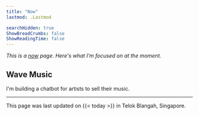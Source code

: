 ```yaml
---
title: "Now"
lastmod: .Lastmod

searchHidden: true
ShowBreadCrumbs: false
ShowReadingTime: false
---
```


_This is a [now](https://nownownow.com/about) page. Here's what I'm focused on at the moment._

## Wave Music

I'm building a chatbot for artists to sell their music. 

--- 

This page was last updated on {{< today >}} in Telok Blangah, Singapore.
